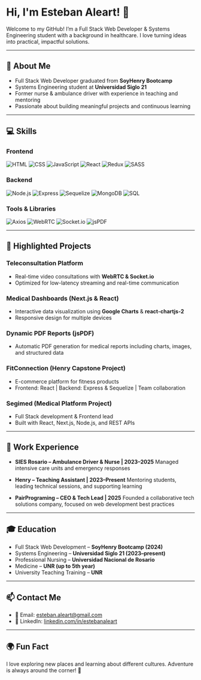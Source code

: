 # Hi, I'm Esteban Aleart! 👋

Welcome to my GitHub! I’m a Full Stack Web Developer & Systems Engineering student with a background in healthcare. I love turning ideas into practical, impactful solutions.

---

## 🚀 About Me

* Full Stack Web Developer graduated from **SoyHenry Bootcamp**
* Systems Engineering student at **Universidad Siglo 21**
* Former nurse & ambulance driver with experience in teaching and mentoring
* Passionate about building meaningful projects and continuous learning

---

## 💻 Skills

### Frontend

![HTML](https://img.shields.io/badge/HTML-E34F26?style=flat-square\&logo=html5\&logoColor=white)
![CSS](https://img.shields.io/badge/CSS-1572B6?style=flat-square\&logo=css3\&logoColor=white)
![JavaScript](https://img.shields.io/badge/JavaScript-F7DF1E?style=flat-square\&logo=javascript\&logoColor=black)
![React](https://img.shields.io/badge/React-61DAFB?style=flat-square\&logo=react\&logoColor=black)
![Redux](https://img.shields.io/badge/Redux-764ABC?style=flat-square\&logo=redux\&logoColor=white)
![SASS](https://img.shields.io/badge/SASS-CC6699?style=flat-square\&logo=sass\&logoColor=white)

### Backend

![Node.js](https://img.shields.io/badge/Node.js-339933?style=flat-square\&logo=node.js\&logoColor=white)
![Express](https://img.shields.io/badge/Express-000000?style=flat-square\&logo=express\&logoColor=white)
![Sequelize](https://img.shields.io/badge/Sequelize-52B0E7?style=flat-square\&logo=sequelize\&logoColor=white)
![MongoDB](https://img.shields.io/badge/MongoDB-47A248?style=flat-square\&logo=mongodb\&logoColor=white)
![SQL](https://img.shields.io/badge/SQL-00758F?style=flat-square\&logo=postgresql\&logoColor=white)

### Tools & Libraries

![Axios](https://img.shields.io/badge/Axios-5A29E4?style=flat-square)
![WebRTC](https://img.shields.io/badge/WebRTC-FF2C00?style=flat-square)
![Socket.io](https://img.shields.io/badge/Socket.io-010101?style=flat-square\&logo=socket.io\&logoColor=white)
![jsPDF](https://img.shields.io/badge/jsPDF-FF0000?style=flat-square)

---

## 📂 Highlighted Projects

### **Teleconsultation Platform**

* Real-time video consultations with **WebRTC & Socket.io**
* Optimized for low-latency streaming and real-time communication

### **Medical Dashboards (Next.js & React)**

* Interactive data visualization using **Google Charts** & **react-chartjs-2**
* Responsive design for multiple devices

### **Dynamic PDF Reports (jsPDF)**

* Automatic PDF generation for medical reports including charts, images, and structured data

### **FitConnection (Henry Capstone Project)**

* E-commerce platform for fitness products
* Frontend: React | Backend: Express & Sequelize | Team collaboration

### **Segimed (Medical Platform Project)**

* Full Stack development & Frontend lead
* Built with React, Next.js, Node.js, and REST APIs

---

## 🏥 Work Experience

* **SIES Rosario – Ambulance Driver & Nurse | 2023–2025**
  Managed intensive care units and emergency responses

* **Henry – Teaching Assistant | 2023–Present**
  Mentoring students, leading technical sessions, and supporting learning

* **PairPrograming – CEO & Tech Lead | 2025**
  Founded a collaborative tech solutions company, focused on web development best practices

---

## 🎓 Education

* Full Stack Web Development – **SoyHenry Bootcamp (2024)**
* Systems Engineering – **Universidad Siglo 21 (2023–present)**
* Professional Nursing – **Universidad Nacional de Rosario**
* Medicine – **UNR (up to 5th year)**
* University Teaching Training – **UNR**

---

## 📫 Contact Me

* 📧 Email: [esteban.aleart@gmail.com](mailto:esteban.aleart@gmail.com)
* 🔗 LinkedIn: [linkedin.com/in/estebanaleart](https://www.linkedin.com/in/estebanaleart/)

---

## 🌍 Fun Fact

I love exploring new places and learning about different cultures. Adventure is always around the corner! 🌟


